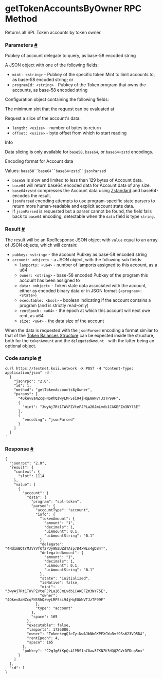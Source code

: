 # getTokenAccountsByOwner RPC Method 
Returns all SPL Token accounts by token owner.

### Parameters [#](#parameters)

Pubkey of account delegate to query, as base-58 encoded string

A JSON object with one of the following fields:

*   `mint: <string>` - Pubkey of the specific token Mint to limit accounts to, as base-58 encoded string; or
*   `programId: <string>` - Pubkey of the Token program that owns the accounts, as base-58 encoded string

Configuration object containing the following fields:

The minimum slot that the request can be evaluated at

Request a slice of the account's data.

*   `length: <usize>` - number of bytes to return
*   `offset: <usize>` - byte offset from which to start reading

Info

Data slicing is only available for `base58`, `base64`, or `base64+zstd` encodings.

Encoding format for Account data

Values: `base58``base64``base64+zstd``jsonParsed`

*   `base58` is slow and limited to less than 129 bytes of Account data.
*   `base64` will return base64 encoded data for Account data of any size.
*   `base64+zstd` compresses the Account data using [Zstandard](https://facebook.github.io/zstd/) and base64-encodes the result.
*   `jsonParsed` encoding attempts to use program-specific state parsers to return more human-readable and explicit account state data.
*   If `jsonParsed` is requested but a parser cannot be found, the field falls back to `base64` encoding, detectable when the `data` field is type `string`.

### Result [#](#result)

The result will be an RpcResponse JSON object with `value` equal to an array of JSON objects, which will contain:

*   `pubkey: <string>` - the account Pubkey as base-58 encoded string
*   `account: <object>` - a JSON object, with the following sub fields:
    *   `lamports: <u64>` - number of lamports assigned to this account, as a u64
    *   `owner: <string>` - base-58 encoded Pubkey of the program this account has been assigned to
    *   `data: <object>` - Token state data associated with the account, either as encoded binary data or in JSON format `{<program>: <state>}`
    *   `executable: <bool>` - boolean indicating if the account contains a program (and is strictly read-only)
    *   `rentEpoch: <u64>` - the epoch at which this account will next owe rent, as u64
    *   `size: <u64>` - the data size of the account

When the data is requested with the `jsonParsed` encoding a format similar to that of the [Token Balances Structure](/develop/rpcapi/json-structures#token-balances) can be expected inside the structure, both for the `tokenAmount` and the `delegatedAmount` - with the latter being an optional object.

### Code sample [#](#code-sample)

```
curl https://testnet.koii.network -X POST -H "Content-Type: application/json" -d '
  {
    "jsonrpc": "2.0",
    "id": 1,
    "method": "getTokenAccountsByOwner",
    "params": [
      "4Qkev8aNZcqFNSRhQzwyLMFSsi94jHqE8WNVTJzTP99F",
      {
        "mint": "3wyAj7Rt1TWVPZVteFJPLa26JmLvdb1CAKEFZm3NY75E"
      },
      {
        "encoding": "jsonParsed"
      }
    ]
  }
'
```


### Response [#](#response)

```
{
  "jsonrpc": "2.0",
  "result": {
    "context": {
      "slot": 1114
    },
    "value": [
      {
        "account": {
          "data": {
            "program": "spl-token",
            "parsed": {
              "accountType": "account",
              "info": {
                "tokenAmount": {
                  "amount": "1",
                  "decimals": 1,
                  "uiAmount": 0.1,
                  "uiAmountString": "0.1"
                },
                "delegate": "4Nd1mBQtrMJVYVfKf2PJy9NZUZdTAsp7D4xWLs4gDB4T",
                "delegatedAmount": {
                  "amount": "1",
                  "decimals": 1,
                  "uiAmount": 0.1,
                  "uiAmountString": "0.1"
                },
                "state": "initialized",
                "isNative": false,
                "mint": "3wyAj7Rt1TWVPZVteFJPLa26JmLvdb1CAKEFZm3NY75E",
                "owner": "4Qkev8aNZcqFNSRhQzwyLMFSsi94jHqE8WNVTJzTP99F"
              },
              "type": "account"
            },
            "space": 165
          },
          "executable": false,
          "lamports": 1726080,
          "owner": "TokenkegQfeZyiNwAJbNbGKPFXCWuBvf9Ss623VQ5DA",
          "rentEpoch": 4,
          "space": 165
        },
        "pubkey": "C2gJg6tKpQs41PRS1nC8aw3ZKNZK3HQQZGVrDFDup5nx"
      }
    ]
  },
  "id": 1
}
```
